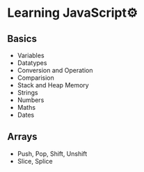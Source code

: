 # Learning JavaScript⚙️

## Basics
- Variables
- Datatypes
- Conversion and Operation
- Comparision
- Stack and Heap Memory
- Strings
- Numbers
- Maths
- Dates

## Arrays
- Push, Pop, Shift, Unshift
- Slice, Splice